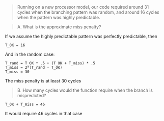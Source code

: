> Running on a new processor model, our code required around 31 cycles when the
> branching pattern was random, and around 16 cycles when the pattern was
> highly predictable.

> A. What is the approximate miss penalty?

If we assume the highly predictable pattern was perfectly predictable, then
```
T_OK = 16
```
And in the random case:
```
T_rand = T_OK * .5 + (T_OK + T_miss) * .5
T_miss = 2*(T_rand - T_OK)
T_miss = 30
```
The miss penalty is at least 30 cycles

> B. How many cycles would the function require when the branch is mispredicted?

```
T_OK + T_miss = 46
```
It would require 46 cycles in that case

